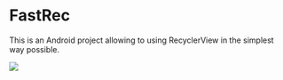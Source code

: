 

# FastRec
This is an Android project allowing to ‏using RecyclerView in the simplest way possible.


<a href="https://bintray.com/hossamelshrkawy/FastRec/FastRec/0.0.1/link"><img src="https://api.bintray.com/packages/hossamelshrkawy/FastRec/FastRec/images/download.svg?version=0.0.1"/></a>

